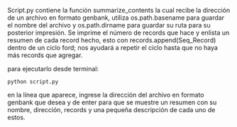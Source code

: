 Script.py contiene la función summarize_contents la cual recibe la
dirección de un archivo en formato genbank, utiliza os.path.basename para
guardar el nombre del archivo y os.path.dirname para guardar su ruta para 
su posterior impresión. Se imprime el número de records que hace y enlista 
un resumen de cada record hecho, esto con records.append(Seq_Record) 
dentro de un ciclo ford; nos ayudará a repetir el ciclo hasta que no haya
más records que agregar.

para ejecutarlo desde terminal:
	
	python script.py 

en la línea que aparece, ingrese la dirección del archivo en formato genbank 
que desea y de enter para que se muestre un resumen con su nombre, 
dirección, records y una pequeña descripción de cada uno de estos.
